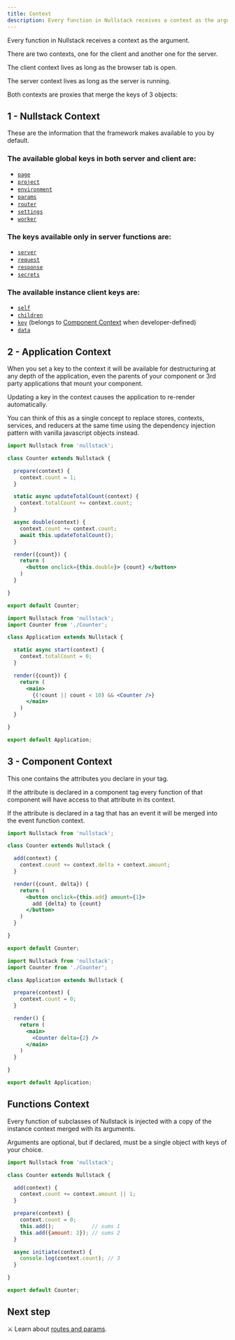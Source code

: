```yaml
---
title: Context
description: Every function in Nullstack receives a context as the argument.
---
```


Every function in Nullstack receives a context as the argument.

There are two contexts, one for the client and another one for the server.

The client context lives as long as the browser tab is open.

The server context lives as long as the server is running.

Both contexts are proxies that merge the keys of 3 objects:

## 1 - Nullstack Context

These are the information that the framework makes available to you by default.

### The available global keys in both server and client are:

- [`page`](/context-page)
- [`project`](/context-project)
- [`environment`](/context-environment)
- [`params`](/routes-and-params#params)
- [`router`](/routes-and-params#router)
- [`settings`](/context-settings)
- [`worker`](/service-worker)

### The keys available only in server functions are:

- [`server`](/server-request-and-response)
- [`request`](/server-request-and-response#request-and-response)
- [`response`](/server-request-and-response#request-and-response)
- [`secrets`](/context-secrets)

### The available instance client keys are:

- [`self`](/instance-self)
- [`children`](/renderable-components#components-with-children)
- [`key`](/instance-key) (belongs to [Component Context](#----component-context) when developer-defined)
- [`data`](/context-data)

## 2 - Application Context

When you set a key to the context it will be available for destructuring at any depth of the application, even the parents of your component or 3rd party applications that mount your component.

Updating a key in the context causes the application to re-render automatically.

You can think of this as a single concept to replace stores, contexts, services, and reducers at the same time using the dependency injection pattern with vanilla javascript objects instead.

```jsx
import Nullstack from 'nullstack';

class Counter extends Nullstack {

  prepare(context) {
    context.count = 1;
  }

  static async updateTotalCount(context) {
    context.totalCount += context.count;
  }

  async double(context) {
    context.count += context.count;
    await this.updateTotalCount();
  }

  render({count}) {
    return (
      <button onclick={this.double}> {count} </button>
    )
  }

}

export default Counter;
```

```jsx
import Nullstack from 'nullstack';
import Counter from './Counter';

class Application extends Nullstack {

  static async start(context) {
    context.totalCount = 0;
  }

  render({count}) {
    return (
      <main>
        {(!count || count < 10) && <Counter />}
      </main>
    )
  }

}

export default Application;
```

## 3 - Component Context

This one contains the attributes you declare in your tag.

If the attribute is declared in a component tag every function of that component will have access to that attribute in its context.

If the attribute is declared in a tag that has an event it will be merged into the event function context.

```jsx
import Nullstack from 'nullstack';

class Counter extends Nullstack {

  add(context) {
    context.count += context.delta + context.amount;
  }

  render({count, delta}) {
    return (
      <button onclick={this.add} amount={1}>
        add {delta} to {count}
      </button>
    )
  }

}

export default Counter;
```

```jsx
import Nullstack from 'nullstack';
import Counter from './Counter';

class Application extends Nullstack {

  prepare(context) {
    context.count = 0;
  }

  render() {
    return (
      <main>
        <Counter delta={2} />
      </main>
    )
  }

}

export default Application;
```

## Functions Context

Every function of subclasses of Nullstack is injected with a copy of the instance context merged with its arguments.

Arguments are optional, but if declared, must be a single object with keys of your choice.

```jsx
import Nullstack from 'nullstack';

class Counter extends Nullstack {

  add(context) {
    context.count += context.amount || 1;
  }

  prepare(context) {
    context.count = 0;
    this.add();            // sums 1
    this.add({amount: 2}); // sums 2
  }

  async initiate(context) {
    console.log(context.count); // 3
  }

}

export default Counter;
```

## Next step

⚔ Learn about [routes and params](/routes-and-params).